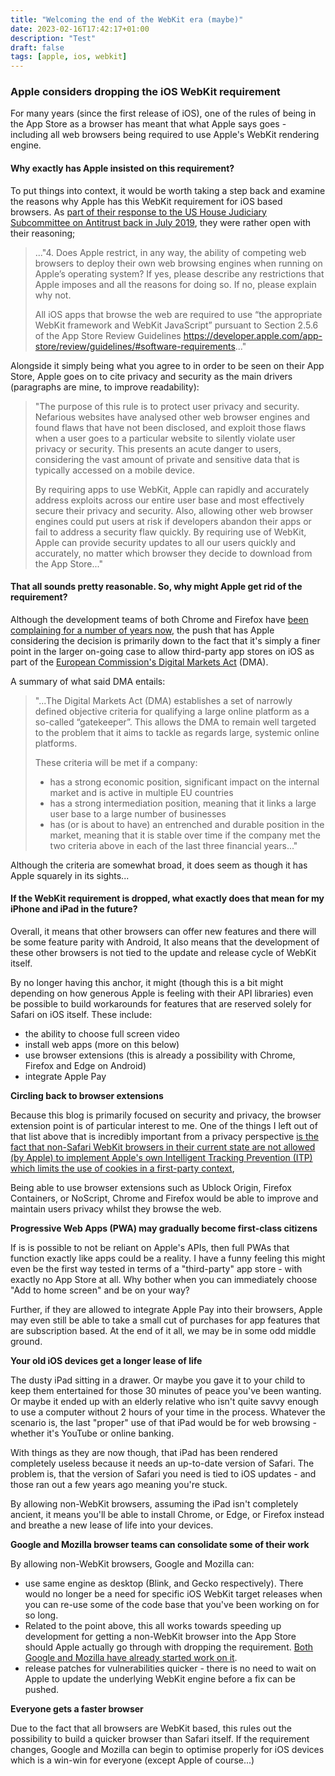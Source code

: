 ```yaml
---
title: "Welcoming the end of the WebKit era (maybe)"
date: 2023-02-16T17:42:17+01:00
description: "Test"
draft: false
tags: [apple, ios, webkit]
---
```


### Apple considers dropping the iOS WebKit requirement

For many years (since the first release of iOS), one of the rules of being in the App Store as a browser has meant that what Apple says goes - including all web browsers being required to use Apple's WebKit rendering engine.

#### Why exactly has Apple insisted on this requirement?

To put things into context, it would be worth taking a step back and examine the reasons why Apple has this WebKit requirement for iOS based browsers. As [part of their response to the US House Judiciary Subcommittee on Antitrust back in July 2019](https://www.congress.gov/116/meeting/house/109793/documents/HHRG-116-JU05-20190716-SD036.pdf), they were rather open with their reasoning;

> ..."4. Does Apple restrict, in any way, the ability of competing web browsers to deploy their own web browsing engines when running on Apple’s operating system? If yes, please describe any restrictions that Apple imposes and all the reasons for doing so. If no, please explain why not.
>
> All iOS apps that browse the web are required to use “the appropriate WebKit framework and WebKit JavaScript” pursuant to Section 2.5.6 of the App Store Review Guidelines <https://developer.apple.com/app-store/review/guidelines/#software-requirements>..."

Alongside it simply being what you agree to in order to be seen on their App Store, Apple goes on to cite privacy and security as the main drivers (paragraphs are mine, to improve readability):

>"The purpose of this rule is to protect user privacy and security. Nefarious websites have analysed other web browser engines and found flaws that have not been disclosed, and exploit those flaws when a user goes to a particular website to silently violate user privacy or security. This presents an acute danger to users, considering the vast amount of private and sensitive data that is typically accessed on a mobile device.
>
>By requiring apps to use WebKit, Apple can rapidly and accurately address exploits across our entire user base and most effectively secure their privacy and security. Also, allowing other web browser engines could put users at risk if developers abandon their apps or fail to address a security flaw quickly. By requiring use of WebKit, Apple can provide security updates to all our users quickly and accurately, no matter which browser they decide to download from the App Store..."

#### That all sounds pretty reasonable. So, why might Apple get rid of the requirement?

Although the development teams of both Chrome and Firefox have [been complaining for a number of years now](https://9to5google.com/2021/05/03/ios-browsers-underpowered-apple/), the push that has Apple considering the decision is primarily down to the fact that it's simply a finer point in the larger on-going case to allow third-party app stores on iOS as part of the [European Commission's Digital Markets Act](https://commission.europa.eu/strategy-and-policy/priorities-2019-2024/europe-fit-digital-age/digital-markets-act-ensuring-fair-and-open-digital-markets_en) (DMA). 

A summary of what said DMA entails:

>  "...The Digital Markets Act (DMA) establishes a set of  narrowly defined objective criteria for qualifying a large online  platform as a so-called “gatekeeper”. This allows the DMA to remain well targeted to the problem that it aims to tackle as regards large,  systemic online platforms.
>
>  These criteria will be met if a company:
>
>  - has a strong economic position, significant impact on the internal market and is active in multiple EU countries
>  - has a strong intermediation position, meaning that it links a large user base to a large number of businesses
>  - has (or is about to have) an entrenched and durable position in the market, meaning that it is stable over time if the company met the two criteria above in each of the last three financial years..."

Although the criteria are somewhat broad, it does seem as though it has Apple squarely in its sights...

#### If the WebKit requirement is dropped, what exactly does that mean for my iPhone and iPad in the future?

Overall, it means that other browsers can offer new features and there will be some feature parity with Android, It also means that the development of these other browsers is not tied to the update and release cycle of WebKit itself. 

By no longer having this anchor, it might (though this is a bit might depending on how generous Apple is feeling with their API libraries) even be possible to build workarounds for features that are reserved solely for Safari on iOS itself. These include:

- the ability to choose full screen video
- install web apps (more on this below)
- use browser extensions (this is already a possibility with Chrome, Firefox and Edge on Android)
- integrate Apple Pay

**Circling back to browser extensions**

Because this blog is primarily focused on security and privacy, the browser extension point is of particular interest to me. One of the things I left out of that list above that is incredibly important from a privacy perspective <u>is the fact that non-Safari WebKit browsers in their current state are not allowed (by Apple) to implement Apple's own Intelligent Tracking Prevention (ITP) which limits the use of cookies in a first-party context</u>,

Being able to use browser extensions such as Ublock Origin, Firefox Containers, or NoScript, Chrome and Firefox would be able to improve and maintain users privacy whilst they browse the web.

**Progressive Web Apps (PWA) may gradually become first-class citizens**

If is is possible to not be reliant on Apple's APIs, then full PWAs that function exactly like apps could be a reality. I have a funny feeling this might even be the first way tested in terms of a "third-party" app store - with exactly no App Store at all. Why bother when you can immediately choose "Add to home screen" and be on your way? 

Further, if they are allowed to integrate Apple Pay into their browsers, Apple may even still be able to take a small cut of purchases for app features that are subscription based. At the end of it all, we may be in some odd middle ground.

**Your old iOS devices get a longer lease of life**

The dusty iPad sitting in a drawer. Or maybe you gave it to your child to keep them entertained for those 30 minutes of peace you've been wanting. Or maybe it ended up with an elderly relative who isn't quite savvy enough to use a computer without 2 hours of your time in the process. Whatever the scenario is, the last "proper" use of that iPad would be for web browsing - whether it's YouTube or online banking. 

With things as they are now though, that iPad has been rendered completely useless because it needs an up-to-date version of Safari. The problem is, that the version of Safari you need is tied to iOS updates - and those ran out a few years ago meaning you're stuck. 

By allowing non-WebKit browsers, assuming the iPad isn't completely ancient, it means you'll be able to install Chrome, or Edge, or Firefox instead and breathe a new lease of life into your devices.

**Google and Mozilla browser teams can consolidate some of their work**

By allowing non-WebKit browsers, Google and Mozilla can:

- use same engine as desktop (Blink, and Gecko respectively). There would no longer be a need for specific iOS WebKit target releases when you can re-use some of the code base that you've been working on for so long.
- Related to the point above, this all works towards speeding up development for getting a non-WebKit browser into the App Store should Apple actually go through with dropping the requirement. [Both Google and Mozilla have already started work on it](https://www.theregister.com/2023/02/07/mozilla_google_apple_webkit/).
- release patches for vulnerabilities quicker -  there is no need to wait on Apple to update the underlying WebKit engine before a fix can be pushed.

**Everyone gets a faster browser**

Due to the fact that all browsers are WebKit based, this rules out the possibility to build a quicker browser than Safari itself. If the requirement changes, Google and Mozilla can begin to optimise properly for iOS devices which is a win-win for everyone (except Apple of course...)